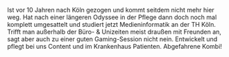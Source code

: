 Ist vor 10 Jahren nach Köln gezogen und kommt seitdem nicht mehr hier weg. Hat nach einer längeren Odyssee in der Pflege dann doch noch mal komplett umgesattelt und studiert jetzt Medieninformatik an der TH Köln. Trifft man außerhalb der Büro- & Unizeiten meist draußen mit Freunden an, sagt aber auch zu einer guten Gaming-Session nicht nein. Entwickelt und pflegt bei uns Content und im Krankenhaus Patienten. Abgefahrene Kombi!